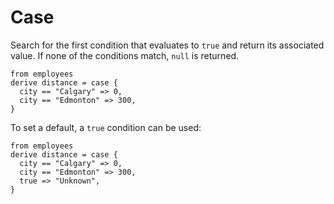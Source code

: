 # Case

Search for the first condition that evaluates to `true` and return its
associated value. If none of the conditions match, `null` is returned.

```prql
from employees
derive distance = case {
  city == "Calgary" => 0,
  city == "Edmonton" => 300,
}
```

To set a default, a `true` condition can be used:

```prql
from employees
derive distance = case {
  city == "Calgary" => 0,
  city == "Edmonton" => 300,
  true => "Unknown",
}
```
